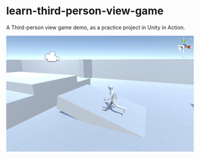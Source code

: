 # learn-third-person-view-game

A Third-person view game demo, as a practice project in Unity in Action.

![](media/14876498835691.png)